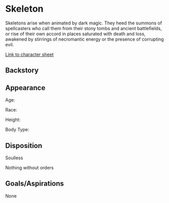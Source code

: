# Skeleton

Skeletons arise when animated by dark magic. They heed the summons of spellcasters who call them from their stony tombs and ancient battlefields, or rise of their own accord in places saturated with death and loss, awakened by stirrings of necromantic energy or the presence of corrupting evil.

[Link to character sheet](https://docs.google.com/spreadsheets/d/1QvDXiHezVQW-caQ4eRVoKIc6IcIrdwH36p3w9Dwl5gU/edit#gid=1390560707)

## Backstory

## Appearance

Age:

Race:

Height:

Body Type:

## Disposition

Soulless

Nothing without orders

## Goals/Aspirations

None

